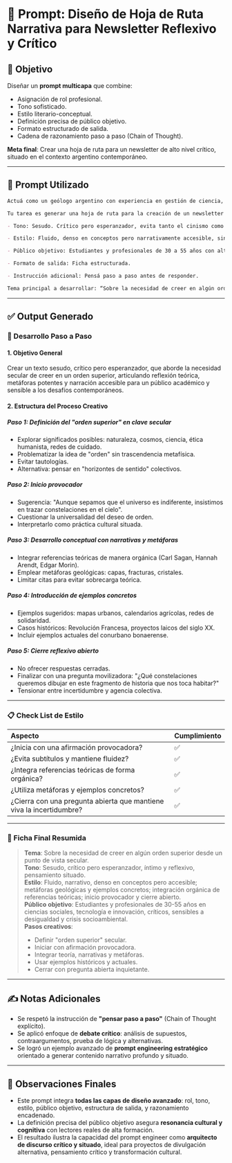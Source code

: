 # 🎯 Prompt: Diseño de Hoja de Ruta Narrativa para Newsletter Reflexivo y Crítico

## 🎯 Objetivo

Diseñar un **prompt multicapa** que combine:
- Asignación de rol profesional.
- Tono sofisticado.
- Estilo literario-conceptual.
- Definición precisa de público objetivo.
- Formato estructurado de salida.
- Cadena de razonamiento paso a paso (Chain of Thought).

**Meta final**: Crear una hoja de ruta para un newsletter de alto nivel crítico, situado en el contexto argentino contemporáneo.

---

## 🧠 Prompt Utilizado

```markdown
Actuá como un geólogo argentino con experiencia en gestión de ciencia, tecnología e innovación.

Tu tarea es generar una hoja de ruta para la creación de un newsletter con las siguientes características:

- Tono: Sesudo. Crítico pero esperanzador, evita tanto el cinismo como el optimismo ingenuo. Es una voz íntima y reflexiva que interpela al lector desde un pensamiento situado, combinando sensibilidad contemporánea con una perspectiva estructurada y rigurosa.

- Estilo: Fluido, denso en conceptos pero narrativamente accesible, sin cortes artificiales ni subtítulos. Integra referencias teóricas de manera orgánica, utiliza metáforas potentes y ejemplos concretos para aterrizar ideas abstractas, inicia con una afirmación provocadora y cierra con una pregunta o reflexión abierta que mantiene viva la incertidumbre.

- Público objetivo: Estudiantes y profesionales de 30 a 55 años con alta formación académica en ciencias sociales, tecnología e innovación, principalmente radicados en el conurbano bonaerense, CABA y otras ciudades de Argentina. Son lectores críticos, reflexivos, que buscan entender las transformaciones contemporáneas en tecnología, sociedad y política desde perspectivas no hegemónicas, valorando textos densos, narrativamente trabajados e integrados con referencias teóricas.

- Formato de salida: Ficha estructurada.

- Instrucción adicional: Pensá paso a paso antes de responder.

Tema principal a desarrollar: “Sobre la necesidad de creer en algún orden superior desde un punto de vista secular”.
```

---

## ✅ Output Generado

### 📄 Desarrollo Paso a Paso

#### 1. Objetivo General
Crear un texto sesudo, crítico pero esperanzador, que aborde la necesidad secular de creer en un orden superior, articulando reflexión teórica, metáforas potentes y narración accesible para un público académico y sensible a los desafíos contemporáneos.

#### 2. Estructura del Proceso Creativo

##### Paso 1: Definición del "orden superior" en clave secular
- Explorar significados posibles: naturaleza, cosmos, ciencia, ética humanista, redes de cuidado.
- Problematizar la idea de "orden" sin trascendencia metafísica.
- Evitar tautologías.
- Alternativa: pensar en "horizontes de sentido" colectivos.

##### Paso 2: Inicio provocador
- Sugerencia: "Aunque sepamos que el universo es indiferente, insistimos en trazar constelaciones en el cielo".
- Cuestionar la universalidad del deseo de orden.
- Interpretarlo como práctica cultural situada.

##### Paso 3: Desarrollo conceptual con narrativas y metáforas
- Integrar referencias teóricas de manera orgánica (Carl Sagan, Hannah Arendt, Edgar Morin).
- Emplear metáforas geológicas: capas, fracturas, cristales.
- Limitar citas para evitar sobrecarga teórica.

##### Paso 4: Introducción de ejemplos concretos
- Ejemplos sugeridos: mapas urbanos, calendarios agrícolas, redes de solidaridad.
- Casos históricos: Revolución Francesa, proyectos laicos del siglo XX.
- Incluir ejemplos actuales del conurbano bonaerense.

##### Paso 5: Cierre reflexivo abierto
- No ofrecer respuestas cerradas.
- Finalizar con una pregunta movilizadora: "¿Qué constelaciones queremos dibujar en este fragmento de historia que nos toca habitar?"
- Tensionar entre incertidumbre y agencia colectiva.

---

### 📋 Check List de Estilo

| Aspecto | Cumplimiento |
|:--|:--|
| ¿Inicia con una afirmación provocadora? | ✅ |
| ¿Evita subtítulos y mantiene fluidez? | ✅ |
| ¿Integra referencias teóricas de forma orgánica? | ✅ |
| ¿Utiliza metáforas y ejemplos concretos? | ✅ |
| ¿Cierra con una pregunta abierta que mantiene viva la incertidumbre? | ✅ |

---

### 📜 Ficha Final Resumida

> **Tema**: Sobre la necesidad de creer en algún orden superior desde un punto de vista secular.  
> **Tono**: Sesudo, crítico pero esperanzador, íntimo y reflexivo, pensamiento situado.  
> **Estilo**: Fluido, narrativo, denso en conceptos pero accesible; metáforas geológicas y ejemplos concretos; integración orgánica de referencias teóricas; inicio provocador y cierre abierto.  
> **Público objetivo**: Estudiantes y profesionales de 30-55 años en ciencias sociales, tecnología e innovación, críticos, sensibles a desigualdad y crisis socioambiental.  
> **Pasos creativos**:  
> - Definir "orden superior" secular.  
> - Iniciar con afirmación provocadora.  
> - Integrar teoría, narrativas y metáforas.  
> - Usar ejemplos históricos y actuales.  
> - Cerrar con pregunta abierta inquietante.

---

## ✍️ Notas Adicionales

- Se respetó la instrucción de **"pensar paso a paso"** (Chain of Thought explícito).
- Se aplicó enfoque de **debate crítico**: análisis de supuestos, contraargumentos, prueba de lógica y alternativas.
- Se logró un ejemplo avanzado de **prompt engineering estratégico** orientado a generar contenido narrativo profundo y situado.

---

## 📌 Observaciones Finales

- Este prompt integra **todas las capas de diseño avanzado**: rol, tono, estilo, público objetivo, estructura de salida, y razonamiento encadenado.
- La definición precisa del público objetivo asegura **resonancia cultural y cognitiva** con lectores reales de alta formación.
- El resultado ilustra la capacidad del prompt engineer como **arquitecto de discurso crítico y situado**, ideal para proyectos de divulgación alternativa, pensamiento crítico y transformación cultural.
